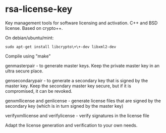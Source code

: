rsa-license-key
===============

Key management tools for software licensing and activation. C++ and BSD license. Based on crypto++.

On debian/ubuntu/mint:

    sudo apt-get install libcrypto\+\+-dev libxml2-dev

Compile using "make"

genmasterpair - to generate master keys. Keep the private master key in an ultra secure place.

gensecondarypair - to generate a secondary key that is signed by the master key. Keep the secondary master key secure, but if it is compromised, it can be revoked.

genxmllicense and genlicense - generate license files that are signed by the secondary key (which is in turn signed by the master key)

verifyxmllicense and verifylicense - verify signatures in the license file

Adapt the license generation and verification to your own needs.

